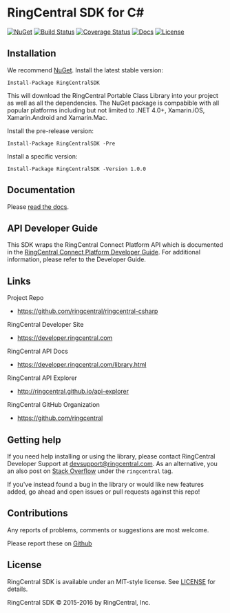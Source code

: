 # RingCentral SDK for C&#35;

[![NuGet][nuget-version-svg]][nuget-version-link]
[![Build Status][build-status-svg]][build-status-link]
[![Coverage Status][coverage-status-svg]][coverage-status-link]
[![Docs][docs-readthedocs-svg]][docs-readthedocs-link]
[![License][license-svg]][license-link]


## Installation

We recommend [NuGet](https://www.nuget.org/). Install the latest stable version:

```
Install-Package RingCentralSDK
```

This will download the RingCentral Portable Class Library into your project as well as all the dependencies. The NuGet package is compabible with all popular platforms including but not limited to .NET 4.0+, Xamarin.iOS, Xamarin.Android and Xamarin.Mac.

Install the pre-release version:

```
Install-Package RingCentralSDK -Pre
```

Install a specific version:

```
Install-Package RingCentralSDK -Version 1.0.0
```

## Documentation

Please [read the docs](http://ringcentral-csharp.readthedocs.io/en/latest/).

## API Developer Guide

This SDK wraps the RingCentral Connect Platform API which is documented in the [RingCentral Connect Platform Developer Guide](https://developer.ringcentral.com/api-docs/latest/index.html).
For additional information, please refer to the Developer Guide.


## Links

Project Repo

* https://github.com/ringcentral/ringcentral-csharp

RingCentral Developer Site

* https://developer.ringcentral.com

RingCentral API Docs

* https://developer.ringcentral.com/library.html

RingCentral API Explorer

* http://ringcentral.github.io/api-explorer

RingCentral GitHub Organization

* https://github.com/ringcentral


## Getting help

If you need help installing or using the library, please contact RingCentral Developer Support at devsupport@ringcentral.com. As an alternative, you an also post on [Stack Overflow](http://stackoverflow.com/questions/tagged/ringcentral) under the `ringcentral` tag.

If you've instead found a bug in the library or would like new features added, go ahead and open issues or pull requests against this repo!


## Contributions

Any reports of problems, comments or suggestions are most welcome.

Please report these on [Github](https://github.com/ringcentral/ringcentral-csharp/issues)


## License

RingCentral SDK is available under an MIT-style license. See [LICENSE](LICENSE) for details.

RingCentral SDK &copy; 2015-2016 by RingCentral, Inc.

[nuget-version-svg]: https://img.shields.io/nuget/v/RingCentralSDK.svg
[nuget-version-link]: http://www.nuget.org/packages/RingCentralSDK/
[nuget-count-svg]: https://img.shields.io/nuget/dt/RingCentralSDK.svg
[nuget-count-link]: http://www.nuget.org/packages/RingCentralSDK/
[build-status-svg]: https://ci.appveyor.com/api/projects/status/ka1g6n869rxw81g4?svg=true
[build-status-link]: https://ci.appveyor.com/project/paulzolnierczyk/ringcentral-csharp
[coverage-status-svg]: https://coveralls.io/repos/ringcentral/ringcentral-csharp/badge.svg?branch=develop&service=github
[coverage-status-link]: https://coveralls.io/github/ringcentral/ringcentral-csharp
[docs-readthedocs-svg]: https://img.shields.io/badge/docs-readthedocs-blue.svg
[docs-readthedocs-link]: http://ringcentral-csharp.readthedocs.org/
[license-svg]: https://img.shields.io/badge/license-MIT-blue.svg
[license-link]: https://github.com/ringcentral/ringcentral-csharp/blob/master/LICENSE
